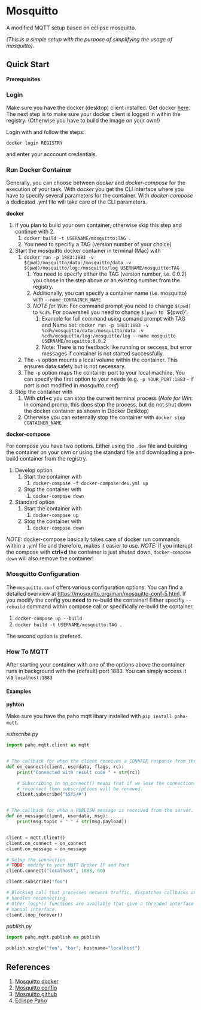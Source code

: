 # Mosquitto

A modified MQTT setup based on eclipse mosquitto.

*(This is a simple setup with the purpose of simplifying the usage of mosquitto).*

## Quick Start

**Prerequisites**

### Login

Make sure you have the docker (desktop) client installed. Get docker [here](https://www.docker.com/get-started).
The next step is to make sure your docker client is logged in within the registry.
(Otherwise you have to build the image on your own!)

Login with and follow the steps:

`docker login REGISTRY`

and enter your acccount credentials.

### Run Docker Container

Generally, you can choose between *docker* and *docker-compose* for the execution of your task.
With *docker* you get the CLI interface where you have to specify several parameters for the container.
With *docker-compose* a dedicated .yml file will take care of the CLI parameters.

**docker**

1. If you plan to build your own container, otherwise skip this step and continue with 2.
   1. `docker build -t USERNAME/mosquitto:TAG .`
   2. You need to specifiy a TAG (version number of your choice)
2. Start the mosquitto docker container in terminal (Mac) with
   1. `docker run -p 1883:1883 -v $(pwd)/mosquitto/data:/mosquitto/data -v $(pwd)/mosquitto/log:/mosquitto/log USERNAME/mosquitto:TAG`
      1. You need to specify either the TAG (version number, i.e. 0.0.2) you chose in the step above or an existing number from the registry.
      2. Additionally, you can specify a container name (i.e. mosquitto) with `--name CONTAINER_NAME`
      3. *NOTE for Win*: For command prompt you need to change `$(pwd)` to `%cd%`. For powershell you need to change `$(pwd)` to `${pwd}'. 
         1. Example for full command using comand prompt with TAG and Name set: `docker run -p 1883:1883 -v %cd%/mosquitto/data:/mosquitto/data -v %cd%/mosquitto/log:/mosquitto/log --name mosquitto USERNAME/mosquitto:0.0.2`
         2. Note: There is no feedback like running or seccess, but error messages if container is not started successfully.
   4. The `-v` option mounts a local volume within the container. This ensures data safety but is not necessary.
   5. The `-p` option maps the container port to your local machine. You can specify the first option to your needs (e.g. `-p YOUR_PORT:1883` - if port is not modified in *mosquitto.conf*)
3. Stop the container with
   1. With **ctrl+c** you can stop the current terminal process (*Note for Win*: In comand promp, this does stop the process, but do not shut down the docker container as shown in Docker Desktop)
   2. Otherwise you can externally stop the container with `docker stop CONTAINER_NAME`


**docker-compose**

For compose you have two options. Either using the `.dev` file and building the container on your own or using the standard file and downloading a pre-build container from the registry.

1. Develop option
   1. Start the container with
      1. `docker-compose -f docker-compose.dev.yml up`
   2. Stop the container with
      1. `docker-compose down`
2. Standard option
   1. Start the container with
      1. `docker-compose up`
   2. Stop the container with
      1. `docker-compose down`

*NOTE:* docker-compose basically takes care of docker run commands within a .yml file and therefore, makes it easier to use.
*NOTE:* If you interupt the compose with **ctrl+d** the container is just shuted down, `docker-compose down` will also remove the container!

### Mosquitto Configuration

The `mosquitto.conf` offers various configuration options.
You can find a detailed overview at https://mosquitto.org/man/mosquitto-conf-5.html.
If you modify the config you **need** to re-build the container!
Either specifiy `--rebuild` command within compose call or specifically re-build the container.

1. `docker-compose up --build`
2. `docker build -t USERNAME/mosquitto:TAG .`

The second option is prefered.

### How To MQTT

After starting your container with one of the options above the container runs in background with the (default) port 1883.
You can simply access it via `localhost:1883`

#### Examples

**pyhton**

Make sure you have the paho mqtt libary installed with `pip install paho-mqtt`.


*subscribe.py*
```python
import paho.mqtt.client as mqtt


# The callback for when the client receives a CONNACK response from the server.
def on_connect(client, userdata, flags, rc):
    print("Connected with result code " + str(rc))

    # Subscribing in on_connect() means that if we lose the connection and
    # reconnect then subscriptions will be renewed.
    client.subscribe("$SYS/#")


# The callback for when a PUBLISH message is received from the server.
def on_message(client, userdata, msg):
    print(msg.topic + " " + str(msg.payload))


client = mqtt.Client()
client.on_connect = on_connect
client.on_message = on_message

# Setup the connection
# TODO: modify to your MQTT Broker IP and Port
client.connect("localhost", 1883, 60)

client.subscribe("foo")

# Blocking call that processes network traffic, dispatches callbacks and
# handles reconnecting.
# Other loop*() functions are available that give a threaded interface and a
# manual interface.
client.loop_forever()

```

*publish.py*
```python
import paho.mqtt.publish as publish

publish.single("foo", "bar", hostname="localhost")
```

## References

1. [Mosquitto docker](https://hub.docker.com/_/eclipse-mosquitto)
2. [Mosquitto config](https://mosquitto.org/man/mosquitto-conf-5.html)
3. [Mosquitto github](https://github.com/eclipse/mosquitto)
4. [Eclispe Paho](https://www.eclipse.org/paho/index.php?page=users.php)
